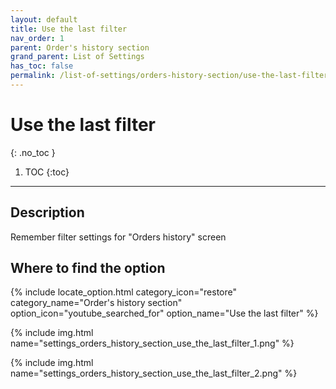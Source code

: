 ```yaml
---
layout: default
title: Use the last filter
nav_order: 1
parent: Order's history section
grand_parent: List of Settings
has_toc: false
permalink: /list-of-settings/orders-history-section/use-the-last-filter
---
```


# Use the last filter
{: .no_toc }

1. TOC
{:toc}

---

## Description
Remember filter settings for "Orders history" screen

## Where to find the option
{% include locate_option.html category_icon="restore" category_name="Order's history section" option_icon="youtube_searched_for" option_name="Use the last filter" %}

{% include img.html name="settings_orders_history_section_use_the_last_filter_1.png" %}

{% include img.html name="settings_orders_history_section_use_the_last_filter_2.png" %}
